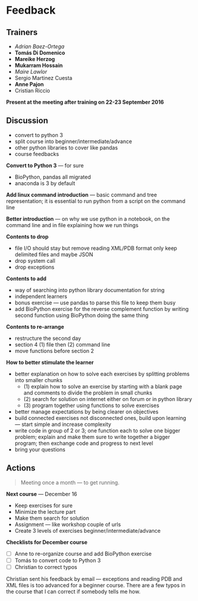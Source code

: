 # Feedback

## Trainers
- _Adrian Baez-Ortega_
- **Tomás Di Domenico**
- **Mareike Herzog**
- **Mukarram Hossain**
- _Maire Lawlor_
- Sergio Martinez Cuesta
- **Anne Pajon**
- Cristian Riccio

**Present at the meeting after training on 22-23 September 2016**

## Discussion

- convert to python 3
- split course into beginner/intermediate/advance
- other python libraries to cover like pandas
- course feedbacks

**Convert to Python 3** — for sure
- BioPython, pandas all migrated
- anaconda is 3 by default

**Add linux command introduction** — basic command and tree representation; it is essential to run python from a script on the command line

**Better introduction** — on why we use python in a notebook, on the command line and in file explaining how we run things

**Contents to drop**
- file I/O should stay but remove reading XML/PDB format only keep delimited files and maybe JSON
- drop system call
- drop exceptions

**Contents to add**
- way of searching into python library documentation for string
- independent learners
- bonus exercise — use pandas to parse this file to keep them busy
- add BioPython exercise for the reverse complement function by writing second function using BioPython doing the same thing

**Contents to re-arrange**
- restructure the second day
- section 4 (1) file then (2) command line
- move functions before section 2

**How to better stimulate the learner**
- better explanation on how to solve each exercises by splitting problems into smaller chunks
  - (1) explain how to solve an exercise by starting with a blank page and comments to divide the problem in small chunks
  - (2) search for solution on internet either on forum or in python library
  - (3) program together using functions to solve exercises
- better manage expectations by being clearer on objectives
- build connected exercises not disconnected ones, build upon learning — start simple and increase complexity
- write code in group of 2 or 3; one function each to solve one bigger problem; explain and make them sure to write together a bigger program; then exchange code and progress to next level
- bring your questions

## Actions

> Meeting once a month — to get running.

**Next course** — December 16
- Keep exercises for sure
- Minimize the lecture part
- Make them search for solution
- Assignment — like workshop couple of urls
- Create 3 levels of exercises beginner/intermediate/advance

**Checklists for December course**
- [ ] Anne to re-organize course and add BioPython exercise
- [ ] Tomás to convert code to Python 3
- [ ] Christian to correct typos

Christian sent his feedback by email — exceptions and reading PDB and XML files is too advanced for a beginner course.
There are a few typos in the course that I can correct if somebody tells me how.
